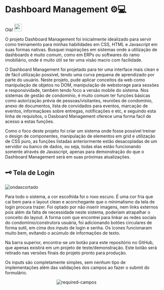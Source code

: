# Dashboard Management ⚙💻

Olá! <img src="https://media.giphy.com/media/hvRJCLFzcasrR4ia7z/giphy.gif" width="25px">

O projeto Dashboard Management foi inicialmente idealizado para servir como treinamento para minhas habilidades em CSS, HTML e Javascript em suas formas nativas. Busquei
inspirações em sistemas onde a utilização de dashboards é muito comum, como em ERPs ou softwares do ramo imobiliário, onde é muito útil se ter uma visão macro com 
facilidade. 

O Dashboard Management foi projetado para ter uma interface mais clean e de fácil utilização possível, tendo uma curva pequena de aprendizado por parte do usuário.
Neste projeto, pude aplicar conceitos da web como manipulação de objetos no DOM, manipulação de webstorage para sessões e responsividade, também tendo foco a versão
mobile do sistema. 
Nos sistemas de gestão de condomínio, é muito comum ter funções básicas como autorização prévia de pessoas/visitantes, reuniões de condomínio, anexo de documentos,
lista de convidados para eventos, marcação de eventos, informaçãoes sobre entregas, notificações e etc, e seguindo esta linha de requisitos, o Dasboard Management
oferece uma forma facil de acesso a estas funções.

Como o foco deste projeto foi criar um sistema onde fosse possível treinar o design de componentes, manipulação de elementos em grid e utilização de CSS puro,
as funções listadas anteriormente estão desacopladas de um servidor ou banco de dados, ou seja, todas elas estão funcionando somente através de Javascript, apenas 
para demonstração do que o Dashboard Management será em suas próximas atualizações. 

## 🗝 Tela de Login 

![ondascortado](https://user-images.githubusercontent.com/78494604/166313745-c712ab36-b0a0-4de0-945d-984e3c89b5ec.gif)

Para todo o sistema, a cor escolhida foi o roxo escuro. É uma cor fria que cai bem para o layout clean e aconchegante que o minimalismo da tela de login procura trazer.
Foi optado por não inserir imagens, nem links externos pois além da falta de necessidade neste sistema, poderiam atrapalhar o conceito do layout. A forma com que 
encontrei para linkar as redes sociais do condomínio/construtora usuária, foi adicionando botões circulares de forma sutil, em cima dos inputs de login e senha. 
Os ícones funcionaram muito bem, evitando o acúmulo de informações de texto.

Na barra superior, encontra-se um botão para este repositório no GitHub, que apenas existirá em um projeto de teste/demonstração. Este botão será retirado nas versões
finais do projeto pronto para produção.

Os inputs são completamente simples, sem nenhum tipo de implementações além das validações dos campos ao fazer o submit do formulário.

&emsp;&emsp;&emsp;&emsp;&emsp;&emsp;&emsp;&emsp;&emsp;&emsp;&emsp;&emsp;![required-campos](https://user-images.githubusercontent.com/78494604/166316637-3cffdc07-e484-4068-887e-2510a5b7fb56.gif)


